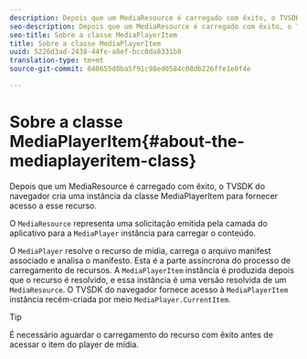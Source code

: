 ```yaml
---
description: Depois que um MediaResource é carregado com êxito, o TVSDK do navegador cria uma instância da classe MediaPlayerItem para fornecer acesso a esse recurso.
seo-description: Depois que um MediaResource é carregado com êxito, o TVSDK do navegador cria uma instância da classe MediaPlayerItem para fornecer acesso a esse recurso.
seo-title: Sobre a classe MediaPlayerItem
title: Sobre a classe MediaPlayerItem
uuid: 5226d3ad-2438-44fe-a8ef-bcc0da8331b8
translation-type: tm+mt
source-git-commit: 040655d8ba5f91c98ed0584c08db226ffe1e0f4e

---
```



# Sobre a classe MediaPlayerItem{#about-the-mediaplayeritem-class}

Depois que um MediaResource é carregado com êxito, o TVSDK do navegador cria uma instância da classe MediaPlayerItem para fornecer acesso a esse recurso.

O `MediaResource` representa uma solicitação emitida pela camada do aplicativo para a `MediaPlayer` instância para carregar o conteúdo.

O `MediaPlayer` resolve o recurso de mídia, carrega o arquivo manifest associado e analisa o manifesto. Esta é a parte assíncrona do processo de carregamento de recursos. A `MediaPlayerItem` instância é produzida depois que o recurso é resolvido, e essa instância é uma versão resolvida de um `MediaResource`. O TVSDK do navegador fornece acesso à `MediaPlayerItem` instância recém-criada por meio `MediaPlayer.CurrentItem`.

>[!TIP]
>
>É necessário aguardar o carregamento do recurso com êxito antes de acessar o item do player de mídia.

